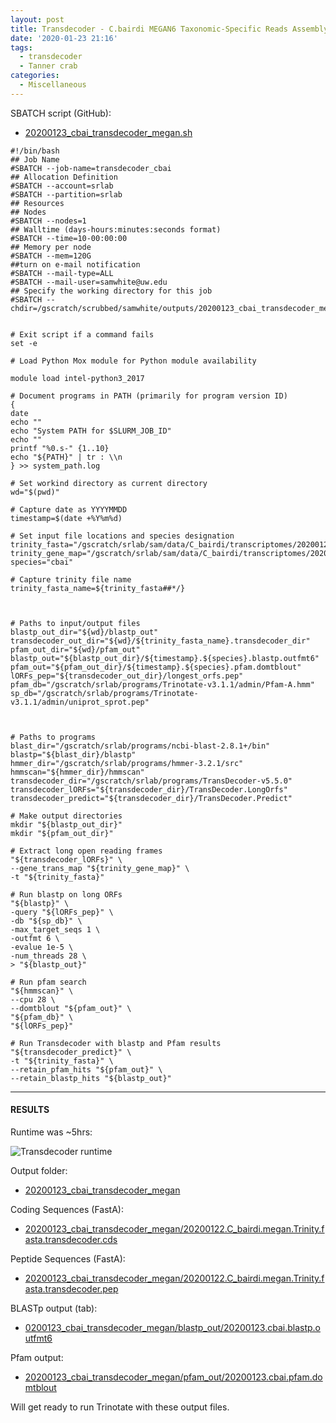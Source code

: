 ```yaml
---
layout: post
title: Transdecoder - C.bairdi MEGAN6 Taxonomic-Specific Reads Assembly from 20200122
date: '2020-01-23 21:16'
tags:
  - transdecoder
  - Tanner crab
categories:
  - Miscellaneous
---
```



SBATCH script (GitHub):

- [20200123_cbai_transdecoder_megan.sh](https://github.com/RobertsLab/sams-notebook/blob/master/sbatch_scripts/20200123_cbai_transdecoder_megan.sh)

```shell
#!/bin/bash
## Job Name
#SBATCH --job-name=transdecoder_cbai
## Allocation Definition
#SBATCH --account=srlab
#SBATCH --partition=srlab
## Resources
## Nodes
#SBATCH --nodes=1
## Walltime (days-hours:minutes:seconds format)
#SBATCH --time=10-00:00:00
## Memory per node
#SBATCH --mem=120G
##turn on e-mail notification
#SBATCH --mail-type=ALL
#SBATCH --mail-user=samwhite@uw.edu
## Specify the working directory for this job
#SBATCH --chdir=/gscratch/scrubbed/samwhite/outputs/20200123_cbai_transdecoder_megan


# Exit script if a command fails
set -e

# Load Python Mox module for Python module availability

module load intel-python3_2017

# Document programs in PATH (primarily for program version ID)
{
date
echo ""
echo "System PATH for $SLURM_JOB_ID"
echo ""
printf "%0.s-" {1..10}
echo "${PATH}" | tr : \\n
} >> system_path.log

# Set workind directory as current directory
wd="$(pwd)"

# Capture date as YYYYMMDD
timestamp=$(date +%Y%m%d)

# Set input file locations and species designation
trinity_fasta="/gscratch/srlab/sam/data/C_bairdi/transcriptomes/20200122.C_bairdi.megan.Trinity.fasta"
trinity_gene_map="/gscratch/srlab/sam/data/C_bairdi/transcriptomes/20200122.C_bairdi.megan.Trinity.fasta.gene_trans_map"
species="cbai"

# Capture trinity file name
trinity_fasta_name=${trinity_fasta##*/}



# Paths to input/output files
blastp_out_dir="${wd}/blastp_out"
transdecoder_out_dir="${wd}/${trinity_fasta_name}.transdecoder_dir"
pfam_out_dir="${wd}/pfam_out"
blastp_out="${blastp_out_dir}/${timestamp}.${species}.blastp.outfmt6"
pfam_out="${pfam_out_dir}/${timestamp}.${species}.pfam.domtblout"
lORFs_pep="${transdecoder_out_dir}/longest_orfs.pep"
pfam_db="/gscratch/srlab/programs/Trinotate-v3.1.1/admin/Pfam-A.hmm"
sp_db="/gscratch/srlab/programs/Trinotate-v3.1.1/admin/uniprot_sprot.pep"



# Paths to programs
blast_dir="/gscratch/srlab/programs/ncbi-blast-2.8.1+/bin"
blastp="${blast_dir}/blastp"
hmmer_dir="/gscratch/srlab/programs/hmmer-3.2.1/src"
hmmscan="${hmmer_dir}/hmmscan"
transdecoder_dir="/gscratch/srlab/programs/TransDecoder-v5.5.0"
transdecoder_lORFs="${transdecoder_dir}/TransDecoder.LongOrfs"
transdecoder_predict="${transdecoder_dir}/TransDecoder.Predict"

# Make output directories
mkdir "${blastp_out_dir}"
mkdir "${pfam_out_dir}"

# Extract long open reading frames
"${transdecoder_lORFs}" \
--gene_trans_map "${trinity_gene_map}" \
-t "${trinity_fasta}"

# Run blastp on long ORFs
"${blastp}" \
-query "${lORFs_pep}" \
-db "${sp_db}" \
-max_target_seqs 1 \
-outfmt 6 \
-evalue 1e-5 \
-num_threads 28 \
> "${blastp_out}"

# Run pfam search
"${hmmscan}" \
--cpu 28 \
--domtblout "${pfam_out}" \
"${pfam_db}" \
"${lORFs_pep}"

# Run Transdecoder with blastp and Pfam results
"${transdecoder_predict}" \
-t "${trinity_fasta}" \
--retain_pfam_hits "${pfam_out}" \
--retain_blastp_hits "${blastp_out}"
```


---

#### RESULTS

Runtime was ~5hrs:

![Transdecoder runtime](https://github.com/RobertsLab/sams-notebook/blob/master/images/screencaps/20200123_cbai_transdecoder_megan_runtime.png?raw=true)

Output folder:

- [20200123_cbai_transdecoder_megan](https://gannet.fish.washington.edu/Atumefaciens/20200123_cbai_transdecoder_megan/)

Coding Sequences (FastA):

- [20200123_cbai_transdecoder_megan/20200122.C_bairdi.megan.Trinity.fasta.transdecoder.cds](https://gannet.fish.washington.edu/Atumefaciens/20200123_cbai_transdecoder_megan/20200122.C_bairdi.megan.Trinity.fasta.transdecoder.cds)

Peptide Sequences (FastA):

- [20200123_cbai_transdecoder_megan/20200122.C_bairdi.megan.Trinity.fasta.transdecoder.pep](https://gannet.fish.washington.edu/Atumefaciens/20200123_cbai_transdecoder_megan/20200122.C_bairdi.megan.Trinity.fasta.transdecoder.pep)

BLASTp output (tab):

- [0200123_cbai_transdecoder_megan/blastp_out/20200123.cbai.blastp.outfmt6](https://gannet.fish.washington.edu/Atumefaciens/20200123_cbai_transdecoder_megan/blastp_out/20200123.cbai.blastp.outfmt6)

Pfam output:


- [20200123_cbai_transdecoder_megan/pfam_out/20200123.cbai.pfam.domtblout](https://gannet.fish.washington.edu/Atumefaciens/20200123_cbai_transdecoder_megan/pfam_out/20200123.cbai.pfam.domtblout)

Will get ready to run Trinotate with these output files.

